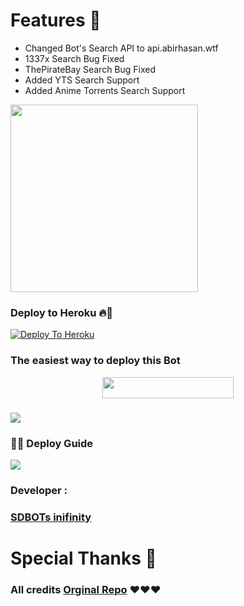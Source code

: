 
<h1> Features 🔆 </h1>

- Changed Bot's Search API to api.abirhasan.wtf
- 1337x Search Bug Fixed
- ThePirateBay Search Bug Fixed
- Added YTS Search Support
- Added Anime Torrents Search Support

<img src="https://telegra.ph/file/9cb61e9f856e4962d04f3.jpg" width="300 " height="300 "/></a></p>


















### Deploy to Heroku 🔥🕺 


[![Deploy To Heroku](https://www.herokucdn.com/deploy/button.svg)](https://heroku.com/deploy?template=https://github.com/sadew451/Torrent-search-bot)

###              The easiest way to deploy this  Bot
<p align="center"><a href="https://heroku.com/deploy?template=https://github.com/Shootmir/Panther-Torrent-Search?organization=Shootmir&organization=Shootmir"> <img src="https://img.shields.io/badge/Deploy%20To%20Heroku-blueviolet?style=for-the-badge&logo=heroku" width="210" height="34.45"/></a></p>


###   <a href="https://youtu.be/9vYgMk2k-dQ?sub_confirmation=1"><img src="https://img.shields.io/badge/How%20To-Deploy-red.svg?logo=Youtube"></a>
###  🧙‍♀️ Deploy Guide
<a href="https://www.youtube.com/channel/UCdSBUUQ1v0_IIElBR_1B72w?sub_confirmation=1"><img src="https://telegra.ph/file/beca543cd87ec72be6069.jpg"></a>

### Developer :

### [SDBOTs inifinity](https://t.me/SDBOTs_inifinity)

<h1> Special Thanks 💝 </h1>

###  All credits [Orginal Repo](https://github.com/AbirHasan2005/Torrent-Search-Bot/tree/main) ❤️❤️❤️





